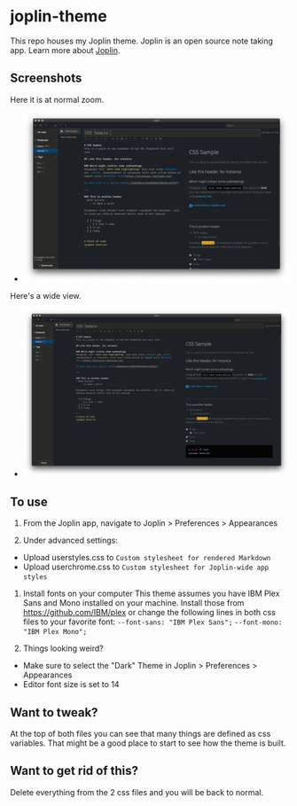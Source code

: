 # joplin-theme

This repo houses my Joplin theme. Joplin is an open source note taking app.
Learn more about [Joplin](http://joplinapp.org).

## Screenshots
Here it is at normal zoom.
- ![normal-zoom.png](normal-zoom.png)

Here's a wide view.
- ![full-screen.png](full-screen.png)

## To use
1. From the Joplin app, navigate to Joplin > Preferences > Appearances

1. Under advanced settings:
- Upload userstyles.css to `Custom stylesheet for rendered Markdown`
- Upload userchrome.css to `Custom stylesheet for Joplin-wide app styles`

1. Install fonts on your computer
This theme assumes you have IBM Plex Sans and Mono installed on your machine. Install those from https://github.com/IBM/plex or change the following lines in both css files to your favorite font:
`--font-sans: "IBM Plex Sans";`
`--font-mono: "IBM Plex Mono";`

1. Things looking weird?
- Make sure to select the "Dark" Theme in Joplin > Preferences > Appearances
- Editor font size is set to 14

## Want to tweak?
At the top of both files you can see that many things are defined as css variables. That might be a good place to start to see how the theme is built.

## Want to get rid of this?
Delete everything from the 2 css files and you will be back to normal.
